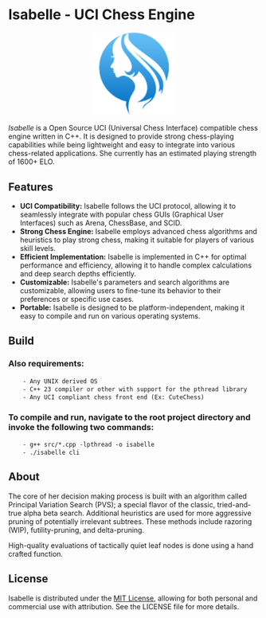 # Isabelle - UCI Chess Engine

<p align="center" width="100%">
    <img width="33%" src="image.png"> 
</p>

*Isabelle* is a Open Source UCI (Universal Chess Interface) compatible chess engine written in C++. It is designed to provide strong chess-playing capabilities while being lightweight and easy to integrate into various chess-related applications. She currently has an estimated playing strength of 1600+ ELO.

## Features

- **UCI Compatibility:** Isabelle follows the UCI protocol, allowing it to seamlessly integrate with popular chess GUIs (Graphical User Interfaces) such as Arena, ChessBase, and SCID.
- **Strong Chess Engine:** Isabelle employs advanced chess algorithms and heuristics to play strong chess, making it suitable for players of various skill levels.
- **Efficient Implementation:** Isabelle is implemented in C++ for optimal performance and efficiency, allowing it to handle complex calculations and deep search depths efficiently.
- **Customizable:** Isabelle's parameters and search algorithms are customizable, allowing users to fine-tune its behavior to their preferences or specific use cases.
- **Portable:** Isabelle is designed to be platform-independent, making it easy to compile and run on various operating systems.

## Build

### Also requirements:
```
    - Any UNIX derived OS
    - C++ 23 compiler or other with support for the pthread library
    - Any UCI compliant chess front end (Ex: CuteChess)
```
### To compile and run, navigate to the root project directory and invoke the following two commands:

```
    - g++ src/*.cpp -lpthread -o isabelle
    - ./isabelle cli
```

## About

The core of her decision making process is built with an algorithm called Principal Variation Search (PVS); a special flavor of the classic, tried-and-true alpha beta search. Additional heuristics are used for more aggressive pruning of potentially irrelevant subtrees. These methods include razoring (WIP), futility-pruning, and delta-pruning.

High-quality evaluations of tactically quiet leaf nodes is done using a hand crafted function.


## License

Isabelle is distributed under the [MIT License](LICENSE), allowing for both personal and commercial use with attribution. See the LICENSE file for more details.
